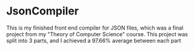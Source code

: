 # JsonCompiler
This is my finished front end compiler for JSON files, which was a final project from my "Theory of Computer Science" course. This project was split into 3 parts, and I achieved a 97.66% average between each part
